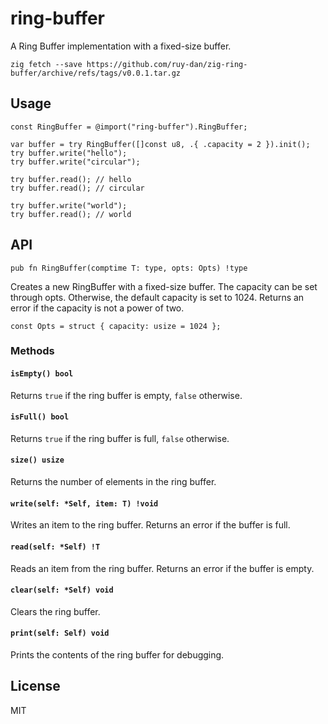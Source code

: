 # ring-buffer

A Ring Buffer implementation with a fixed-size buffer.

```
zig fetch --save https://github.com/ruy-dan/zig-ring-buffer/archive/refs/tags/v0.0.1.tar.gz
```

## Usage

```zig
const RingBuffer = @import("ring-buffer").RingBuffer;

var buffer = try RingBuffer([]const u8, .{ .capacity = 2 }).init();
try buffer.write("hello");
try buffer.write("circular");

try buffer.read(); // hello
try buffer.read(); // circular

try buffer.write("world");
try buffer.read(); // world
```

## API

```zig
pub fn RingBuffer(comptime T: type, opts: Opts) !type
```
Creates a new RingBuffer with a fixed-size buffer.
The capacity can be set through opts. Otherwise, the default capacity is set to 1024.
Returns an error if the capacity is not a power of two.

`const Opts = struct { capacity: usize = 1024 };`


### Methods

#### `isEmpty() bool`

Returns `true` if the ring buffer is empty, `false` otherwise.

#### `isFull() bool`

Returns `true` if the ring buffer is full, `false` otherwise.

#### `size() usize`

Returns the number of elements in the ring buffer.

#### `write(self: *Self, item: T) !void`

Writes an item to the ring buffer. Returns an error if the buffer is full.

#### `read(self: *Self) !T`

Reads an item from the ring buffer. Returns an error if the buffer is empty.

#### `clear(self: *Self) void`

Clears the ring buffer.

#### `print(self: Self) void`

Prints the contents of the ring buffer for debugging.



## License

MIT
